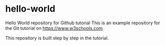 # hello-world
Hello World repository for Github tutorial
This is an example repository for the Git tutorial on https://www.w3schools.com

This repository is built step by step in the tutorial.
